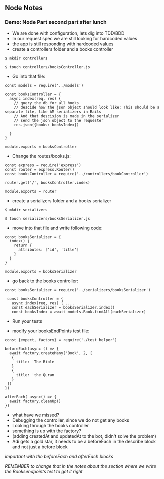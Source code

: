 ## Node Notes
### Demo: Node Part second part after lunch

- We are done with configuration, lets dig into TDD/BDD
- In our request spec we are still looking for hardcoded values 
- the app is still responding with hardcoded values
- create a controllers folder and a books controller

```
$ mkdir controllers
```
```
$ touch controllers/booksController.js
```
- Go into that file:
```
const models = require('../models')

const booksController = {
  async index(req, res) {
    // query the db for all hooks
    // descide how the json object should look like: This should be a separate file, like AM serializers in Rails
    // And that descision is made in the serializer
    // send the json object to the requester
    res.json({books: booksIndex})

  }
}

module.exports = booksController
```

- Change the routes/books.js:

```
const express = require('express')
const router = express.Router()
const booksController = require('../controllers/bookController')

router.get('/', booksController.index)

module.exports = router
```

- create a serializers folder and a books serializer 

```
$ mkdir serializers
```
```
$ touch serializers/booksSerializer.js
```
- move into that file and write following code: 
```
const booksSerializer = {
  index() {
    return {
      attributes: ['id', 'title']
    }
  }
}

module.exports = booksSerializer
```

 - go back to the books controller:
 ```
 const booksSerializer = require('../serializers/booksSerializer')

  const booksController = {
    async index(req, res) { ....
    const eachSerializer = booksSerializer.index()
    const booksIndex = await models.Book.findAll(eachSerializer)
  ```
 - Run your tests

 - modify your booksEndPoints test file: 
 ```
 const {expect, factory} = require('./test_helper')

 beforeEach(async () => {
   await factory.createMany('Book', 2, [
    {
      title: 'The Bible
    } 
    {
      title: 'the Quran
    }
  ])
 }) 

 afterEach( async() => {
   await factory.cleanUp()
 })

```

- what have we missed?
- Debugging the controller, since we do not get any books
- Looking through the books controller
- something is up with the factory?
- (adding createdAt and updatedAt to the bot, didn't solve the problem)
- Adi gets a gold star, it needs to be a beforeEach in the describe block and not just a before block 

*important with the beforeEach and afterEach blocks*

*REMEMBER to change that in the notes about the section where we write the Booksendpoints test to get it right*





